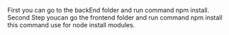 First you can go to the backEnd folder and run command npm install.
Second Step youcan go the frontend folder and run command npm install this command use for node  install modules.
